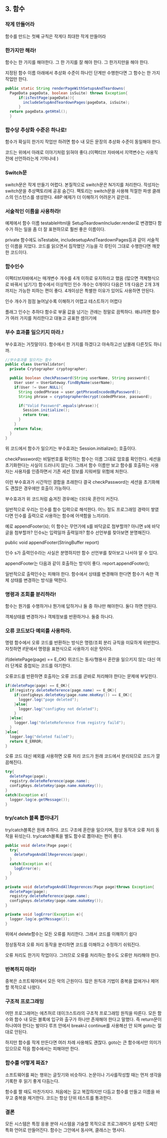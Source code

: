 ## 3. 함수

### 작게 만들어라

함수를 만드는 첫째 규칙은 작게다 최대한 작게 만들어라

### 한가지만 해라!

함수는 한 가지를 해야한다. 그 한 가지를 잘 해야 한다. 그 한가지만을 해야 한다.

지정된 함수 이름 아래에서 추상화 수준이 하나인 단계만 수행한다면 그 함수는 한 가지 작업만 한다.

```java
public static String renderPageWithSetupsAndTeardowns(
  PageData pageData, boolean isSuite) throws Exception{
      if(isTestPage(pageData)){
        includeSetupAndTeardownPages(pageData, isSuite);
      }
  return pageData.getHtml();
  }

```

### 함수당 추상화 수준은 하나로!

함수가 확실히 한가지 작업만 하려면 함수 내 모든 문장의 추상화 수준이 동일해야 한다.

코드는 위에서 아래로 이야기처럼 읽혀야 좋다.(이펙티브 자바에서 지역변수는 사용직전에 선언하라는게 기억나네 )

### Switch문

switch문은 작게 만들기 어렵다. 본질적으로 switch문은 N가지를 처리한다. 작성자는 switch문을 추상팩토리에 공꽁 숨긴다. 팩토리는 switch문을 사용해 적절한 파생 클래스의 인스턴스를 생성한다. 48P 예제가 더 이해하기 어려운거 같은데..

### 서술적인 이름을 사용하라!

예제에서 함수 이름 testableHtml을 SetupTeardownIncluder.render로 변경했다 함수가 하는 일을 좀 더 잘 표현하므로 훨씬 좋은 이름이다.

private 함수에도 isTestable, includesetupAndTeardownPages등과 같이 서술적인 이름을 지었다. 코드를 읽으면서 짐작했던 기능을 각 루틴이 그대로 수행한다면 깨끗한 코드이다.

### 함수인수

이펙티브자바에서는 매개변수 개수를 4개 이하로 유지하라고 했음
(많으면 객체형식으로 바꿔서 넘기기)
함수에서 이상적인 인수 개수는 0개이다 다음은 1개 다음은 2개 3개까지는 가능한 피하는 편이 좋다. 4개이상은 특별한 이유가 있어도 사용하면 안된다.

인수 개수가 점점 늘어날수록 이해하기 어렵고 테스트하기 어렵다

플래그 인수는 추하다 함수로 부울 값을 넘기는 관례는 정말로 끔찍하다. 왜냐하면 함수가 여러 가지를 처리한다고 대놓고 공표한 셈이기에

### 부수 효과를 일으키지 마라.!

부수효과는 거짓말이다. 함수에서 한 가지를 하겠다고 야속하고선 남몰래 다른짓도 하니까.

```java
//부수효과를 일으키는 함수
public class UserValidator{
  private Crytographer cryptographer;

  public boolean checkPassword(String userName, String password){
    User user = UserGateway.findByName(userName);
    if(User != User.NULL){
      String codedPhrase = user.getPhraseEncodedByPassword();
      String phrase = cryptographerdecrypt(codedPhrase, password);

      if("Valid Password".equals(phrase)){
        Session.initialize();
        return true;
      }
    }
    return false;
  }
}
```

위 코드에서 함수가 일으키는 부수효과는 Session.initialize(); 호출이다.

checkPassword는 비밀번호를 확인하는 함수는 이름 그대로 암호를 확인한다. 세션을 초기화한다는 사실이 드러나지 않는다. 그래서 함수 이름만 보고 함수를 호출하는 사용자는 사용자를 인증하면서 기존 세션 정보를 지워버릴 위험에 처한다.

이런 부수효과가 시간적인 결합을 초래한다 결국 checkPassword는 세션을 초기화해도 괜찮은 경우에만 호출이 가능하다.

부수효과가 위 코드처럼 숨겨진 경우에는 더더욱 혼란이 커진다.

일반적으로 우리는 인수를 함수 입력으로 해석한다. 어느 정도 프로그래밍 경력이 쌓였다면 인수를 출력으로 사용하는 함수에 어색함을 느끼리라.

예로 appendFooter(s);
이 함수는 무언가에 s를 바닥글로 첨부할까? 아니면 s에 바닥글을 첨부할까? 인수s는 입력일까 출력일까? 함수 선언부를 찾아보면 분명해진다.

public void appendFooter(StringBuffer report)

인수 s가 출력인수라는 사실은 분명하지만 함수 선언부를 찾아보고 나서야 알 수 있다.

appendFooter는 다음과 같이 호출하는 방식이 좋다.
report.appendFooter();

일반적으로 출력인수는 피해야 한다. 함수에서 상태를 변경해야 한다면 함수가 속한 객체 상태를 변경하는 방식을 택한다.

### 명령과 조회를 분리하라!

함수는 뭔가를 수행하거나 뭔가에 답하거나 둘 중 하나만 해야한다. 둘다 하면 안된다.

객체상태를 변경하거나 객체정보를 반환하거나. 둘중 하나다.

### 오류 코드보다 예외를 사용하라.

명령 함수에서 오류 코드를 반환하는 방식은 명령/조회 분리 규칙을 미묘하게 위반한다. 자칫하면 if문에서 명령을 표현식으로 사용하기 쉬운 탓이다.

if(deletePage(page) == E_OK)
위코드는 동사/형용사 혼란을 일으키지 않는 대신 여러 단계로 중첩되는 코드를 야기한다.

오류코드를 반환하면 호출자는 오류 코드를 곧바로 처리해야 한다는 문제에 부딪힌다.

```java
if(deletePage(page) == E_OK){
  if(registry.deleteReference(page.name) == E_OK){
    if(configkeys.deleteKey(page.name.mkeKey()) == E_OK){
      logger.log("page deleted");
    }else{
      logger.log("configKey not deleted");
    }
  }else{
    logger.log("deleteReference from registry faild");
  }
}else{
  logger.log("deleted failed");
  return E_ERROR;
}
```

오류 코드 대신 예외를 사용하면 오류 처리 코드가 원래 코드에서 분리되므로 코드가 깔끔해진다.

```java
try{
  deletePage(page);
  registry.deleteReference(page.name);
  configKeys.deleteKey(page.name.makeKey());
}
catch(Exception e){
  logger.log(e.getMessage());
}
```

### try/catch 블록 뽑아내기

try/catch블록은 원래 추하다. 코드 구조에 혼란을 일으키며, 정상 동작과 오류 처리 동작을 뒤섞는다. try/catch블록을 별도 함수로 뽑아내는 편이 좋다.

```java
public void delete(Page page){
  try{
    deletePageAndAllRegerences(page);
  }
  catch(Exception e){
    logError(e);
  }
}

private void deletePageAndAllRegerences(Page page)throws Exception{
  deletePage(page);
  registry.deleteReference(page.name);
  configkeys.deleteKey(page.name.makeKey());
}

private void logError(Exception e){
  logger.log(e.getMessage());
}
```

위에서 delete함수는 모든 오류를 처리한다. 그래서 코드를 이해하기 쉽다

정상동작과 오류 처리 동작을 분리하면 코드를 이해하고 수정하기 쉬워진다.

오류 처리도 한가지 작업이다. 그러므로 오류를 처리하는 함수도 오류만 처리해야 한다.

### 반복하지 마라!

중복은 소프트웨어에서 모든 악의 근원이다. 많은 원칙과 기법이 중복을 없애거나 제어할 목적으로 나왔다.

### 구조적 프로그래밍

어떤 프로그래머는 에츠허르 데이크스트라의 구조적 프로그래밍 원칙을 따른다. 모든 함수와 함수 내 모든 블록에 입구와 출구가 하나만 존재해야 한다고 말했다. 즉 return문이 하나여야 한다는 발이다 루프 안에서 break나 continue를 사용해선 안 되며 goto는 절대로 안된다.

하지만 함수를 작게 만든다면 여러 차례 사용해도 괜찮다. goto는 큰 함수에서만 의미가 있으므로 작음 함수에서는 피해야만 한다.

### 함수를 어떻게 짜죠?

소프트웨어를 짜는 행위는 글짓기와 비슷하다. 논문이나 기사를작성할 때는 먼저 생각을 기록한 후 읽기 좋게 다듬는다.

함수를 짤 때도 마찬가지다. 처음에는 길고 복잡하지만 다듬고 함수를 만들고 이름을 바꾸고 중복을 제거한다. 코드는 항상 단위 테스트를 통과한다.

### 결론

모든 시스템은 특정 응용 분야 시스템을 기술할 목적으로 프로그래머가 설계한 도메인 특화 언어로 만들어진다. 함수는 그안에서 동사며, 클래스는 명사다.
